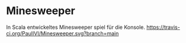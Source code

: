# Minesweeper
In Scala entwickeltes Minesweeper spiel für die Konsole. 
https://travis-ci.org/PaulIVI/Minesweeper.svg?branch=main

